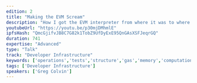 ```yaml
---
edition: 2
title: "Making the EVM Scream"
description: "How I got the EVM interpreter from where it was to where it will be in the future."
youtubeUrl: "https://youtu.be/p30mjDMhmlE"
ipfsHash: "QmcGjifvJB8C7G82k1TobZ9UfDyExE95QnGAsXSFJeqrGQ"
duration: 741
expertise: "Advanced"
type: "Talk"
track: "Developer Infrastructure"
keywords: ['operations','tests','structure','gas','memory','computation','threading','opcode','interpreter','constant','gmp','boost','arithmetic']
tags: ['Developer Infrastructure']
speakers: ['Greg Colvin']
---
```

